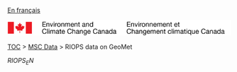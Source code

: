 [En français](geomet-riops_fr.md)

![ECCC logo](../../img_eccc-logo.png)

[TOC](../../readme_en.md) > [MSC Data](../readme_en.md) > RIOPS data on GeoMet


$RIOPS_EN$
